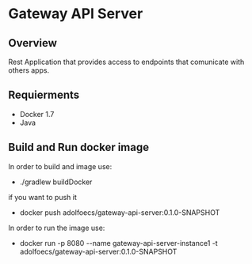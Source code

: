 # Gateway API Server

## Overview
Rest Application that provides access to endpoints that comunicate with others apps.
 
## Requierments
- Docker 1.7
- Java

## Build and Run docker image

In order to build and image use:
- ./gradlew buildDocker

if you want to push it
- docker push adolfoecs/gateway-api-server:0.1.0-SNAPSHOT

In order to run the image use:

- docker run -p 8080 --name gateway-api-server-instance1 -t adolfoecs/gateway-api-server:0.1.0-SNAPSHOT